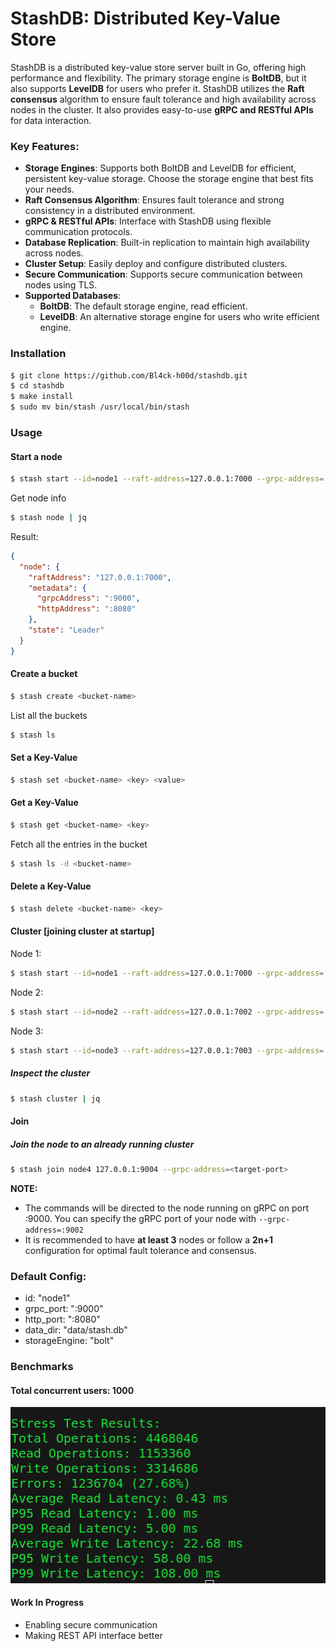 # StashDB: Distributed Key-Value Store
StashDB is a distributed key-value store server built in Go, offering high performance and flexibility. The primary storage engine is **BoltDB**, but it also supports **LevelDB** for users who prefer it. StashDB utilizes the **Raft consensus** algorithm to ensure fault tolerance and high availability across nodes in the cluster. It also provides easy-to-use **gRPC and RESTful APIs** for data interaction.

### Key Features:
* **Storage Engines**: Supports both BoltDB and LevelDB for efficient, persistent key-value storage. Choose the storage engine that best fits your needs.
* **Raft Consensus Algorithm**: Ensures fault tolerance and strong consistency in a distributed environment.
* **gRPC & RESTful APIs**: Interface with StashDB using flexible communication protocols.
* **Database Replication**: Built-in replication to maintain high availability across nodes.
* **Cluster Setup**: Easily deploy and configure distributed clusters.
* **Secure Communication**: Supports secure communication between nodes using TLS.
* **Supported Databases**:
  - **BoltDB**: The default storage engine, read efficient.
  - **LevelDB**: An alternative storage engine for users who write efficient engine. 

### Installation

```bash
$ git clone https://github.com/Bl4ck-h00d/stashdb.git
$ cd stashdb
$ make install
$ sudo mv bin/stash /usr/local/bin/stash
```

### Usage

#### Start a node

```bash
$ stash start --id=node1 --raft-address=127.0.0.1:7000 --grpc-address=:9000 --data-dir=data/node1/ --storage-engine=levels 
```

Get node info

```bash
$ stash node | jq
```

Result:
```json
{
  "node": {
    "raftAddress": "127.0.0.1:7000",
    "metadata": {
      "grpcAddress": ":9000",
      "httpAddress": ":8080"
    },
    "state": "Leader"
  }
}
```

#### Create a bucket

```bash
$ stash create <bucket-name>
```

List all the buckets

```bash
$ stash ls
```

#### Set a Key-Value

```bash
$ stash set <bucket-name> <key> <value>
```

#### Get a Key-Value

```bash
$ stash get <bucket-name> <key>
```

Fetch all the entries in the bucket

```bash
$ stash ls -d <bucket-name>
```

#### Delete a Key-Value

```bash
$ stash delete <bucket-name> <key>
```

#### Cluster [joining cluster at startup]

Node 1:
```bash
$ stash start --id=node1 --raft-address=127.0.0.1:7000 --grpc-address=:9000 --data-dir=data/node1/ --storage-engine=levels
```

Node 2:
```bash
$ stash start --id=node2 --raft-address=127.0.0.1:7002 --grpc-address=:9002 --data-dir=data/node2/ --storage-engine=levels --peer-grpc-address=:9000
```

Node 3:
```bash
$ stash start --id=node3 --raft-address=127.0.0.1:7003 --grpc-address=:9003 --data-dir=data/node3/ --storage-engine=levels --peer-grpc-address=:9000
```

##### Inspect the cluster

```bash
$ stash cluster | jq
```

#### Join

##### Join the node to an already running cluster

```bash
$ stash join node4 127.0.0.1:9004 --grpc-address=<target-port>
```

**NOTE:** 
* The commands will be directed to the node running on gRPC on port :9000. You can specify the gRPC port of your node with `--grpc-address=:9002`
* It is recommended to have **at least 3** nodes or follow a **2n+1** configuration for optimal fault tolerance and consensus.


### Default Config:

* id: "node1"
* grpc_port: ":9000"
* http_port: ":8080"
* data_dir: "data/stash.db"
* storageEngine: "bolt" 

### Benchmarks

#### Total concurrent users: 1000

![alt text](assets/benchmarks.png)


#### Work In Progress
* Enabling secure communication
* Making REST API interface better
